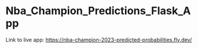 # Nba_Champion_Predictions_Flask_App

Link to live app: https://nba-champion-2023-predicted-probabilities.fly.dev/
